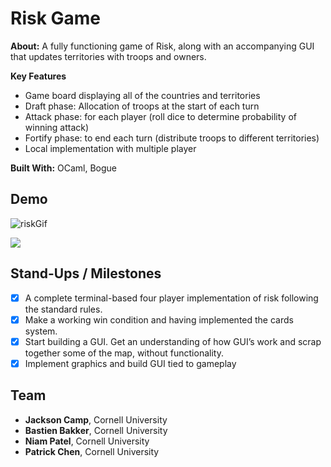# Risk Game

**About:** A fully functioning game of Risk, along with an accompanying GUI that updates territories with troops and owners.

**Key Features** 
- Game board displaying all of the countries and territories
- Draft phase: Allocation of troops at the start of each turn
- Attack phase: for each player (roll dice to determine probability of winning attack)
- Fortify phase: to end each turn (distribute troops to different territories)
- Local implementation with multiple player

**Built With:** OCaml, Bogue

## Demo
![riskGif](https://user-images.githubusercontent.com/37753577/179602615-f3d322d7-857f-451b-ad5b-64c09c386886.gif)

<img src="https://user-images.githubusercontent.com/37753577/179604335-dfd2adf8-682d-4133-92c5-2d478c613ac6.png">

## Stand-Ups / Milestones
- [x] A complete terminal-based four player implementation of risk following the standard rules.
- [x] Make a working win condition and having implemented the cards system.
- [x] Start building a GUI. Get an understanding of how GUI’s work and scrap together some of the map, without functionality.
- [x] Implement graphics and build GUI tied to gameplay

## Team
- **Jackson Camp**, Cornell University
- **Bastien Bakker**, Cornell University
- **Niam Patel**, Cornell University
- **Patrick Chen**, Cornell University
